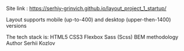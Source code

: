 Site link :
https://serhiy-grinvich.github.io/layout_project_1_startup/

Layout supports mobile (up-to-400)
and desktop (upper-then-1400) versions

The tech stack is:
HTML5
CSS3
Flexbox
Sass (Scss)
BEM methodology
Author
Serhii Kozlov
